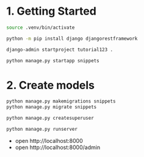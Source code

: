 # 1. Getting Started

```bash
source .venv/bin/activate

python -m pip install django djangorestframework

django-admin startproject tutorial123 .

python manage.py startapp snippets
```

# 2. Create models

```bash
python manage.py makemigrations snippets
python manage.py migrate snippets

python manage.py createsuperuser

python manage.py runserver
```

- open http://localhost:8000
- open http://localhost:8000/admin
